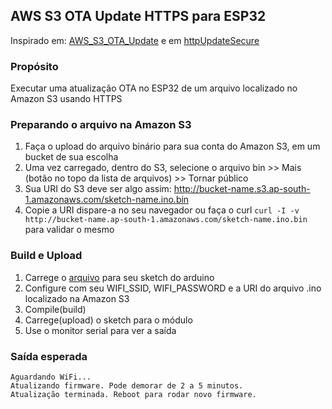 ## AWS S3 OTA Update HTTPS para ESP32
Inspirado em:
[AWS_S3_OTA_Update](https://github.com/espressif/arduino-esp32/blob/master/libraries/Update/examples/AWS_S3_OTA_Update/AWS_S3_OTA_Update.ino) e em
[httpUpdateSecure](https://github.com/espressif/arduino-esp32/blob/master/libraries/HTTPUpdate/examples/httpUpdateSecure/httpUpdateSecure.ino)

### Propósito
Executar uma atualização OTA no ESP32 de um arquivo localizado no Amazon S3 usando HTTPS

### Preparando o arquivo na Amazon S3
1. Faça o upload do arquivo binário para sua conta do Amazon S3, em um bucket de sua escolha
2. Uma vez carregado, dentro do S3, selecione o arquivo bin >> Mais (botão no topo da lista de arquivos) >> Tornar público
3. Sua URI do S3 deve ser algo assim: http://bucket-name.s3.ap-south-1.amazonaws.com/sketch-name.ino.bin
4. Copie a URI dispare-a no seu navegador ou faça o curl `curl -I -v http://bucket-name.ap-south-1.amazonaws.com/sketch-name.ino.bin` para validar o mesmo

### Build e Upload
1. Carrege o [arquivo](https://github.com/eduautomatiza/AWS_S3_OTA_Update_HTTPS/blob/main/AWS_S3_OTA_Update_HPPTS.ino) para seu sketch do arduino
2. Configure com seu WIFI_SSID, WIFI_PASSWORD e a URI do arquivo .ino localizado na Amazon S3
3. Compile(build)
4. Carrege(upload) o sketch para o módulo
5. Use o monitor serial para ver a saída

### Saída esperada
```
Aguardando WiFi...
Atualizando firmware. Pode demorar de 2 a 5 minutos.
Atualização terminada. Reboot para rodar novo firmware.
```

